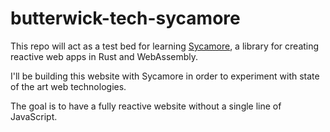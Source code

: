 # butterwick-tech-sycamore

This repo will act as a test bed for learning [Sycamore](https://github.com/sycamore-rs/sycamore), a library for creating reactive web apps in Rust and WebAssembly.

I'll be building this website with Sycamore in order to experiment with state of the art web technologies.

The goal is to have a fully reactive website without a single line of JavaScript.
